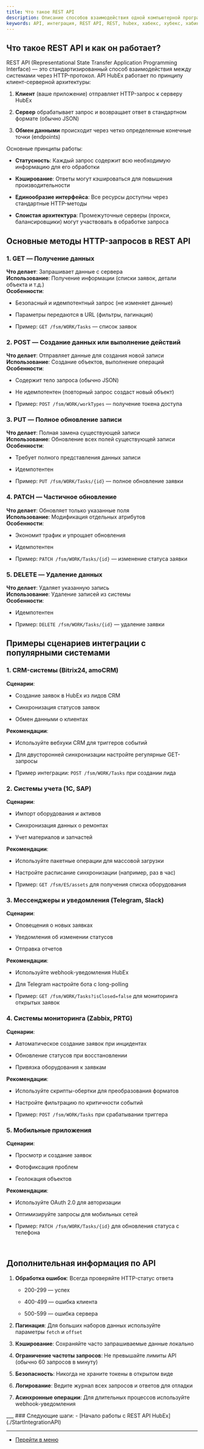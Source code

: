 ```yaml
---
title: Что такое REST API
description: Описание способов взаимодействия одной компьютерной программы с другими через REST API.
keywords: API, интеграция, REST API, REST, hubex, хабекс, хубекс, хабикс
---
```


<html lang="ru">
<meta charset="utf-8">
<body>
<h2>Что такое REST API и как он работает?</h2>
<p class="ds-markdown-paragraph">REST API (Representational State Transfer Application Programming Interface) &mdash; это стандартизированный способ взаимодействия между системами через HTTP-протокол. API HubEx работает по принципу клиент-серверной архитектуры:</p>
<ol start="1">
<li>
<p class="ds-markdown-paragraph"><strong>Клиент</strong>&nbsp;(ваше приложение) отправляет HTTP-запрос к серверу HubEx</p>
</li>
<li>
<p class="ds-markdown-paragraph"><strong>Сервер</strong>&nbsp;обрабатывает запрос и возвращает ответ в стандартном формате (обычно JSON)</p>
</li>
<li>
<p class="ds-markdown-paragraph"><strong>Обмен данными</strong>&nbsp;происходит через четко определенные конечные точки (endpoints)</p>
</li>
</ol>
<p class="ds-markdown-paragraph">Основные принципы работы:</p>
<ul>
<li>
<p class="ds-markdown-paragraph"><strong>Статусность</strong>: Каждый запрос содержит всю необходимую информацию для его обработки</p>
</li>
<li>
<p class="ds-markdown-paragraph"><strong>Кэширование</strong>: Ответы могут кэшироваться для повышения производительности</p>
</li>
<li>
<p class="ds-markdown-paragraph"><strong>Единообразие интерфейса</strong>: Все ресурсы доступны через стандартные HTTP-методы</p>
</li>
<li>
<p class="ds-markdown-paragraph"><strong>Слоистая архитектура</strong>: Промежуточные серверы (прокси, балансировщики) могут участвовать в обработке запроса</p>
</li>
</ul>
<h2>Основные методы HTTP-запросов в REST API</h2>
<h3>1. GET &mdash; Получение данных</h3>
<p class="ds-markdown-paragraph"><strong>Что делает</strong>: Запрашивает данные с сервера<br /><strong>Использование</strong>: Получение информации (списки заявок, детали объекта и т.д.)<br /><strong>Особенности</strong>:</p>
<ul>
<li>
<p class="ds-markdown-paragraph">Безопасный и идемпотентный запрос (не изменяет данные)</p>
</li>
<li>
<p class="ds-markdown-paragraph">Параметры передаются в URL (фильтры, пагинация)</p>
</li>
<li>
<p class="ds-markdown-paragraph">Пример:&nbsp;<code>GET /fsm/WORK/Tasks</code>&nbsp;&mdash; список заявок</p>
</li>
</ul>
<h3>2. POST &mdash; Создание данных или выполнение действий</h3>
<p class="ds-markdown-paragraph"><strong>Что делает</strong>: Отправляет данные для создания новой записи<br /><strong>Использование</strong>: Создание объектов, выполнение операций<br /><strong>Особенности</strong>:</p>
<ul>
<li>
<p class="ds-markdown-paragraph">Содержит тело запроса (обычно JSON)</p>
</li>
<li>
<p class="ds-markdown-paragraph">Не идемпотентен (повторный запрос создаст новый объект)</p>
</li>
<li>
<p class="ds-markdown-paragraph">Пример:&nbsp;<code>POST /fsm/WORK/workTypes</code>&nbsp;&mdash; получение токена доступа</p>
</li>
</ul>
<h3>3. PUT &mdash; Полное обновление записи</h3>
<p class="ds-markdown-paragraph"><strong>Что делает</strong>: Полная замена существующей записи<br /><strong>Использование</strong>: Обновление всех полей существующей записи<br /><strong>Особенности</strong>:</p>
<ul>
<li>
<p class="ds-markdown-paragraph">Требует полного представления данных записи</p>
</li>
<li>
<p class="ds-markdown-paragraph">Идемпотентен</p>
</li>
<li>
<p class="ds-markdown-paragraph">Пример:&nbsp;<code>PUT /fsm/WORK/Tasks/{id}</code>&nbsp;&mdash; полное обновление заявки</p>
</li>
</ul>
<h3>4. PATCH &mdash; Частичное обновление</h3>
<p class="ds-markdown-paragraph"><strong>Что делает</strong>: Обновляет только указанные поля<br /><strong>Использование</strong>: Модификация отдельных атрибутов<br /><strong>Особенности</strong>:</p>
<ul>
<li>
<p class="ds-markdown-paragraph">Экономит трафик и упрощает обновления</p>
</li>
<li>
<p class="ds-markdown-paragraph">Идемпотентен</p>
</li>
<li>
<p class="ds-markdown-paragraph">Пример:&nbsp;<code>PATCH /fsm/WORK/Tasks/{id}</code>&nbsp;&mdash; изменение статуса заявки</p>
</li>
</ul>
<h3>5. DELETE &mdash; Удаление данных</h3>
<p class="ds-markdown-paragraph"><strong>Что делает</strong>: Удаляет указанную запись<br /><strong>Использование</strong>: Удаление записей из системы<br /><strong>Особенности</strong>:</p>
<ul>
<li>
<p class="ds-markdown-paragraph">Идемпотентен</p>
</li>
<li>
<p class="ds-markdown-paragraph">Пример:&nbsp;<code>DELETE /fsm/WORK/Tasks/{id}</code>&nbsp;&mdash; удаление заявки</p>
</li>
</ul>
<h2>Примеры сценариев интеграции с популярными системами</h2>
<h3>1. CRM-системы (Bitrix24, amoCRM)</h3>
<p class="ds-markdown-paragraph"><strong>Сценарии</strong>:</p>
<ul>
<li>
<p class="ds-markdown-paragraph">Создание заявок в HubEx из лидов CRM</p>
</li>
<li>
<p class="ds-markdown-paragraph">Синхронизация статусов заявок</p>
</li>
<li>
<p class="ds-markdown-paragraph">Обмен данными о клиентах</p>
</li>
</ul>
<p class="ds-markdown-paragraph"><strong>Рекомендации</strong>:</p>
<ul>
<li>
<p class="ds-markdown-paragraph">Используйте вебхуки CRM для триггеров событий</p>
</li>
<li>
<p class="ds-markdown-paragraph">Для двусторонней синхронизации настройте регулярные GET-запросы</p>
</li>
<li>
<p class="ds-markdown-paragraph">Пример интеграции:&nbsp;<code>POST /fsm/WORK/Tasks</code>&nbsp;при создании лида</p>
</li>
</ul>
<h3>2. Системы учета (1С, SAP)</h3>
<p class="ds-markdown-paragraph"><strong>Сценарии</strong>:</p>
<ul>
<li>
<p class="ds-markdown-paragraph">Импорт оборудования и активов</p>
</li>
<li>
<p class="ds-markdown-paragraph">Синхронизация данных о ремонтах</p>
</li>
<li>
<p class="ds-markdown-paragraph">Учет материалов и запчастей</p>
</li>
</ul>
<p class="ds-markdown-paragraph"><strong>Рекомендации</strong>:</p>
<ul>
<li>
<p class="ds-markdown-paragraph">Используйте пакетные операции для массовой загрузки</p>
</li>
<li>
<p class="ds-markdown-paragraph">Настройте расписание синхронизации (например, раз в час)</p>
</li>
<li>
<p class="ds-markdown-paragraph">Пример:&nbsp;<code>GET /fsm/ES/assets</code>&nbsp;для получения списка оборудования</p>
</li>
</ul>
<h3>3. Мессенджеры и уведомления (Telegram, Slack)</h3>
<p class="ds-markdown-paragraph"><strong>Сценарии</strong>:</p>
<ul>
<li>
<p class="ds-markdown-paragraph">Оповещения о новых заявках</p>
</li>
<li>
<p class="ds-markdown-paragraph">Уведомления об изменении статусов</p>
</li>
<li>
<p class="ds-markdown-paragraph">Отправка отчетов</p>
</li>
</ul>
<p class="ds-markdown-paragraph"><strong>Рекомендации</strong>:</p>
<ul>
<li>
<p class="ds-markdown-paragraph">Используйте webhook-уведомления HubEx</p>
</li>
<li>
<p class="ds-markdown-paragraph">Для Telegram настройте бота с long-polling</p>
</li>
<li>
<p class="ds-markdown-paragraph">Пример:&nbsp;<code>GET /fsm/WORK/Tasks?isClosed=false</code>&nbsp;для мониторинга открытых заявок</p>
</li>
</ul>
<h3>4. Системы мониторинга (Zabbix, PRTG)</h3>
<p class="ds-markdown-paragraph"><strong>Сценарии</strong>:</p>
<ul>
<li>
<p class="ds-markdown-paragraph">Автоматическое создание заявок при инцидентах</p>
</li>
<li>
<p class="ds-markdown-paragraph">Обновление статусов при восстановлении</p>
</li>
<li>
<p class="ds-markdown-paragraph">Привязка оборудования к заявкам</p>
</li>
</ul>
<p class="ds-markdown-paragraph"><strong>Рекомендации</strong>:</p>
<ul>
<li>
<p class="ds-markdown-paragraph">Используйте скрипты-обертки для преобразования форматов</p>
</li>
<li>
<p class="ds-markdown-paragraph">Настройте фильтрацию по критичности событий</p>
</li>
<li>
<p class="ds-markdown-paragraph">Пример:&nbsp;<code>POST /fsm/WORK/Tasks</code>&nbsp;при срабатывании триггера</p>
</li>
</ul>
<h3>5. Мобильные приложения</h3>
<p class="ds-markdown-paragraph"><strong>Сценарии</strong>:</p>
<ul>
<li>
<p class="ds-markdown-paragraph">Просмотр и создание заявок</p>
</li>
<li>
<p class="ds-markdown-paragraph">Фотофиксация проблем</p>
</li>
<li>
<p class="ds-markdown-paragraph">Геолокация объектов</p>
</li>
</ul>
<p class="ds-markdown-paragraph"><strong>Рекомендации</strong>:</p>
<ul>
<li>
<p class="ds-markdown-paragraph">Используйте OAuth 2.0 для авторизации</p>
</li>
<li>
<p class="ds-markdown-paragraph">Оптимизируйте запросы для мобильных сетей</p>
</li>
<li>
<p class="ds-markdown-paragraph">Пример:&nbsp;<code>PATCH /fsm/WORK/Tasks/{id}</code>&nbsp;для обновления статуса с телефона</p>
</li>
</ul>
<p>&nbsp;</p>
<h2>Дополнительная информация по API</h2>
<ol start="1">
<li>
<p class="ds-markdown-paragraph"><strong>Обработка ошибок</strong>: Всегда проверяйте HTTP-статус ответа</p>
<ul>
<li>
<p class="ds-markdown-paragraph">200-299 &mdash; успех</p>
</li>
<li>
<p class="ds-markdown-paragraph">400-499 &mdash; ошибка клиента</p>
</li>
<li>
<p class="ds-markdown-paragraph">500-599 &mdash; ошибка сервера</p>
</li>
</ul>
</li>
<li>
<p class="ds-markdown-paragraph"><strong>Пагинация</strong>: Для больших наборов данных используйте параметры&nbsp;<code>fetch</code>&nbsp;и&nbsp;<code>offset</code></p>
</li>
<li>
<p class="ds-markdown-paragraph"><strong>Кэширование</strong>: Сохраняйте часто запрашиваемые данные локально</p>
</li>
<li>
<p class="ds-markdown-paragraph"><strong>Ограничение частоты запросов</strong>: Не превышайте лимиты API (обычно 60 запросов в минуту)</p>
</li>
<li>
<p class="ds-markdown-paragraph"><strong>Безопасность</strong>: Никогда не храните токены в открытом виде</p>
</li>
<li>
<p class="ds-markdown-paragraph"><strong>Логирование</strong>: Ведите журнал всех запросов и ответов для отладки</p>
</li>
<li>
<p class="ds-markdown-paragraph"><strong>Асинхронные операции</strong>: Для длительных процессов используйте webhook-уведомления</p>
</li>
</ol>
</body>
</html>
___
### Следующие шаги:
- [Начало работы с REST API HubEx](./StartIntegrationAPI)

____
- [Перейти в меню](http://wiki.hubex.ru)
